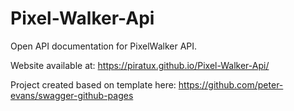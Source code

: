 # Pixel-Walker-Api

Open API documentation for PixelWalker API.

Website available at: https://piratux.github.io/Pixel-Walker-Api/

Project created based on template here: https://github.com/peter-evans/swagger-github-pages
